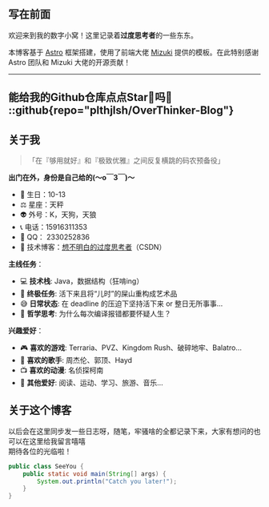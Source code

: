 ## 写在前面

欢迎来到我的数字小窝！这里记录着**过度思考者**的一些东东。

本博客基于 [Astro](https://astro.build/) 框架搭建，使用了前端大佬 [Mizuki](https://space.bilibili.com/701864046) 提供的模板。在此特别感谢 Astro 团队和 Mizuki 大佬的开源贡献！


---
能给我的Github仓库点点Star🌟吗🥹
::github{repo="plthjlsh/OverThinker-Blog"}
---


## 关于我

> 「在『够用就好』和『极致优雅』之间反复横跳的码农预备役」

**出门在外，身份是自己给的(～o￣3￣)～**
- 🎂 生日：10-13
- ⚖️ 星座：天秤
- 👽 外号：K，天狗，天狼
- 📞 电话：15916311353
- 💬 QQ： 2330252836
- 📝 技术博客：[想不明白的过度思考者](https://blog.csdn.net/weixin_46491509?type=blog)（CSDN）

**主线任务**：
- 💻 **技术栈**: Java，数据结构（狂啃ing）
- 🎯 **终极任务**: 活下来且将“儿时”的屎山重构成艺术品
- 😅 **日常状态**: 在 deadline 的压迫下坚持活下来 or 整日无所事事...
- 🤔 **哲学思考**: 为什么每次编译报错都要怀疑人生？

**兴趣爱好**：
- 🎮 **喜欢的游戏**: Terraria、PVZ、Kingdom Rush、破碎地牢、Balatro...
- 🎵 **喜欢的歌手**: 周杰伦、郭顶、Hayd
- 📺 **喜欢的动漫**: 名侦探柯南
- 🌟 **其他爱好**: 阅读、运动、学习、旅游、音乐...

## 关于这个博客

以后会在这里同步发一些日志呀，随笔，牢骚啥的全都记录下来，大家有想问的也可以在这里给我留言嘻嘻   
期待各位的光临啦！


```Java
public class SeeYou {
    public static void main(String[] args) {
        System.out.println("Catch you later!");
    }
}
